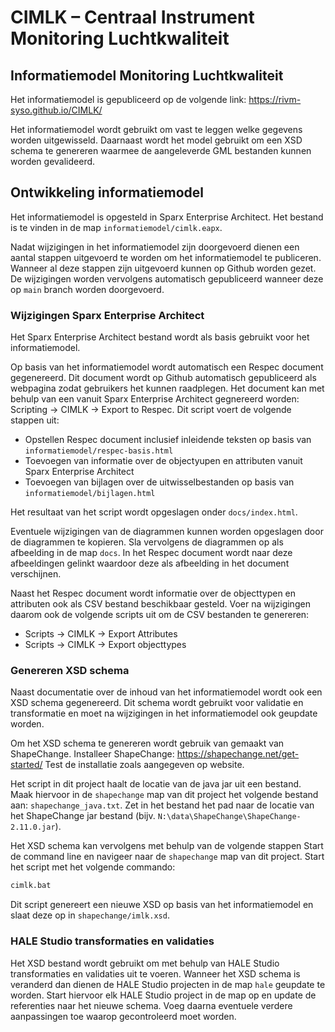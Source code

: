 # CIMLK – Centraal Instrument Monitoring Luchtkwaliteit
## Informatiemodel Monitoring Luchtkwaliteit
Het informatiemodel is gepubliceerd op de volgende link: https://rivm-syso.github.io/CIMLK/

Het informatiemodel wordt gebruikt om vast te leggen welke gegevens worden uitgewisseld.
Daarnaast wordt het model gebruikt om een XSD schema te genereren waarmee de aangeleverde GML bestanden kunnen worden gevalideerd.

## Ontwikkeling informatiemodel
Het informatiemodel is opgesteld in Sparx Enterprise Architect.
Het bestand is te vinden in de map `informatiemodel/cimlk.eapx`.

Nadat wijzigingen in het informatiemodel zijn doorgevoerd dienen een aantal stappen uitgevoerd te worden om het informatiemodel te publiceren.
Wanneer al deze stappen zijn uitgevoerd kunnen op Github worden gezet.
De wijzigingen worden vervolgens automatisch gepubliceerd wanneer deze op `main` branch worden doorgevoerd.

### Wijzigingen Sparx Enterprise Architect
Het Sparx Enterprise Architect bestand wordt als basis gebruikt voor het informatiemodel.

Op basis van het informatiemodel wordt automatisch een Respec document gegenereerd.
Dit document wordt op Github automatisch gepubliceerd als webpagina zodat gebruikers het kunnen raadplegen.
Het document kan met behulp van een vanuit Sparx Enterprise Architect gegnereerd worden: Scripting -> CIMLK -> Export to Respec.
Dit script voert de volgende stappen uit:
- Opstellen Respec document inclusief inleidende teksten op basis van `informatiemodel/respec-basis.html`
- Toevoegen van informatie over de objectyupen en attributen vanuit Sparx Enterprise Architect
- Toevoegen van bijlagen over de uitwisselbestanden op basis van `informatiemodel/bijlagen.html`

Het resultaat van het script wordt opgeslagen onder `docs/index.html`.

Eventuele wijzigingen van de diagrammen kunnen worden opgeslagen door de diagrammen te kopieren.
Sla vervolgens de diagrammen op als afbeelding in de map `docs`.
In het Respec document wordt naar deze afbeeldingen gelinkt waardoor deze als afbeelding in het document verschijnen.

Naast het Respec document wordt informatie over de objecttypen en attributen ook als CSV bestand beschikbaar gesteld.
Voer na wijzigingen daarom ook de volgende scripts uit om de CSV bestanden te genereren:
- Scripts -> CIMLK -> Export Attributes
- Scripts -> CIMLK -> Export objecttypes

### Genereren XSD schema
Naast documentatie over de inhoud van het informatiemodel wordt ook een XSD schema gegenereerd.
Dit schema wordt gebruikt voor validatie en transformatie en moet na wijzigingen in het informatiemodel ook geupdate worden.

Om het XSD schema te genereren wordt gebruik van gemaakt van ShapeChange.
Installeer ShapeChange: https://shapechange.net/get-started/
Test de installatie zoals aangegeven op website.

Het script in dit project haalt de locatie van de java jar uit een bestand.
Maak hiervoor in de `shapechange` map van dit project het volgende bestand aan: `shapechange_java.txt`.
Zet in het bestand het pad naar de locatie van het ShapeChange jar bestand (bijv. `N:\data\ShapeChange\ShapeChange-2.11.0.jar`).

Het XSD schema kan vervolgens met behulp van de volgende stappen 
Start de command line en navigeer naar de `shapechange` map van dit project.
Start het script met het volgende commando:
```cmd
cimlk.bat
```

Dit script genereert een nieuwe XSD op basis van het informatiemodel en slaat deze op in `shapechange/imlk.xsd`.

### HALE Studio transformaties en validaties
Het XSD bestand wordt gebruikt om met behulp van HALE Studio transformaties en validaties uit te voeren.
Wanneer het XSD schema is veranderd dan dienen de HALE Studio projecten in de map `hale` geupdate te worden.
Start hiervoor elk HALE Studio project in de map op en update de referenties naar het nieuwe schema.
Voeg daarna eventuele verdere aanpassingen toe waarop gecontroleerd moet worden.
